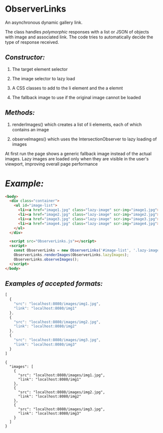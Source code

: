 # ObserverLinks
An asynchronous dynamic gallery link.

The class handles _polymorphic_ responses with a list or JSON of objects with image 
and associated link. The code tries to automatically decide the type of response received. 


## _Constructor:_

1) The target element selector

2) The image selector to lazy load

3) A CSS classes to add to the li element and the a elemnt

4) The fallback image to use if the original image cannot be loaded

## _Methods:_

1) renderImages() which creates a list of li elements, each of which contains an image

2) observeImages() which uses the IntersectionObserver to lazy loading of images


At first run the page shows a generic fallback image instead of the actual images. 
Lazy images are loaded only when they are visible in the user's viewport, improving overall page performance 

# _Example:_

```html
<body>
  <div class="container">
    <ul id="image-list">
      <li><a href="image1.jpg" class="lazy-image" scr-img="image1.jpg"><img src="placeholder.jpg" alt=""></a></li>
      <li><a href="image2.jpg" class="lazy-image" scr-img="image2.jpg"><img src="placeholder.jpg" alt=""></a></li>
      <li><a href="image3.jpg" class="lazy-image" scr-img="image3.jpg"><img src="placeholder.jpg" alt=""></a></li>
      <li><a href="image4.jpg" class="lazy-image" scr-img="image4.jpg"><img src="placeholder.jpg" alt=""></a></li>
    </ul>
  </div>

  <script src="ObserverLinks.js"></script>
  <script>
    const ObserverLinks = new ObserverLinks('#image-list', '.lazy-image', 'image-item', 'image-link', 'fallback.jpg');
    ObserverLinks.renderImages(ObserverLinks.lazyImages);
    ObserverLinks.observeImages();
  </script>
</body>
```

## _Examples of accepted formats:_

```javascript
[
  {
    "src": "localhost:8080/images/img1.jpg",
    "link": "localhost:8080/img1"
  },
  {
    "src": "localhost:8080/images/img2.jpg",
    "link": "localhost:8080/img2"
  },
  {
    "src": "localhost:8080/images/img3.jpg",
    "link": "localhost:8080/img3"
  }
]
```

```
{
  "images": [
    {
      "src": "localhost:8080/images/img1.jpg",
      "link": "localhost:8080/img1"
    },
    {
      "src": "localhost:8080/images/img2.jpg",
      "link": "localhost:8080/img2"
    },
    {
      "src": "localhost:8080/images/img3.jpg",
      "link": "localhost:8080/img3"
    }
  ]
}
```
